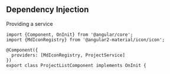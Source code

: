 ## Dependency Injection

Providing a service

```
import {Component, OnInit} from '@angular/core';
import {MdIconRegistry} from '@angular2-material/icon/icon';

@Component({
  providers: [MdIconRegistry, ProjectService]
})
export class ProjectListComponent implements OnInit {
```
